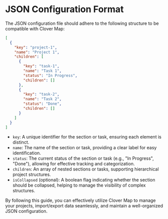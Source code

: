# JSON Configuration Format

The JSON configuration file should adhere to the following structure to be compatible with Clover Map:

```json
[
  {
    "key": "project-1",
    "name": "Project 1",
    "children": [
      {
        "key": "task-1",
        "name": "Task 1",
        "status": "In Progress",
        "children": []
      },
      {
        "key": "task-2",
        "name": "Task 2",
        "status": "Done",
        "children": []
      }
    ]
  }
]
```

- `key`: A unique identifier for the section or task, ensuring each element is distinct.
- `name`: The name of the section or task, providing a clear label for easy identification.
- `status`: The current status of the section or task (e.g., "In Progress", "Done"), allowing for effective tracking and categorization.
- `children`: An array of nested sections or tasks, supporting hierarchical project structures.
- `isCollapsed` (optional): A boolean flag indicating whether the section should be collapsed, helping to manage the visibility of complex structures.

By following this guide, you can effectively utilize Clover Map to manage your projects, import/export data seamlessly, and maintain a well-organized JSON configuration.
